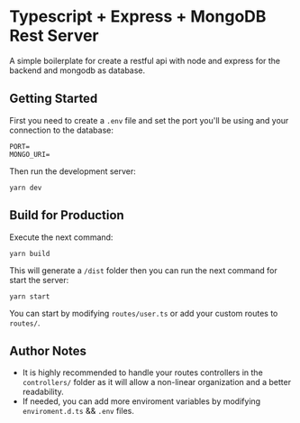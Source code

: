 # Typescript + Express + MongoDB Rest Server

A simple boilerplate for create a restful api with node and express for the backend and mongodb as database.

## Getting Started
First you need to create a `.env` file and set the port you'll be using and your connection to the database:
```
PORT= 
MONGO_URI=
```

Then run the development server:
```
yarn dev
```

## Build for Production

Execute the next command:
```
yarn build
```
This will generate a `/dist` folder then you can run the next command for start the server:
```
yarn start
```

You can start by modifying `routes/user.ts` or add your custom routes to `routes/`.

## Author Notes
 - It is highly recommended to handle your routes controllers in the `controllers/` folder as it will allow a non-linear organization and a better readability.
 - If needed, you can add more enviroment variables by modifying `enviroment.d.ts` && `.env` files.